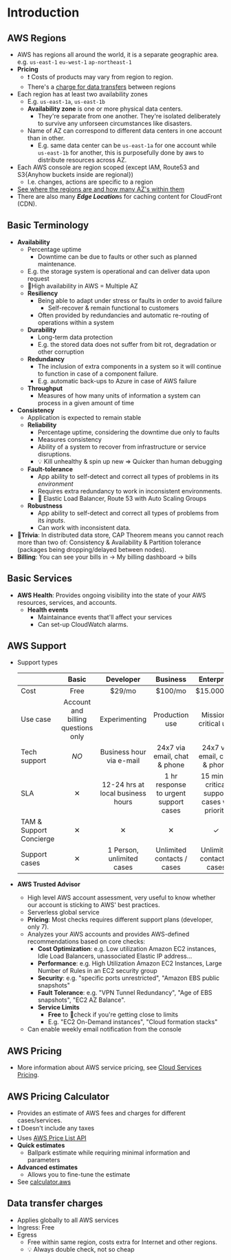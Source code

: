 # Introduction

## AWS Regions

- AWS has regions all around the world, it is a separate geographic area. e.g. `us-east-1` `eu-west-1` `ap-northeast-1`
- **Pricing**
  - ❗ Costs of products may vary from region to region.
  - There's a [charge for data transfers](#data-transfer-charges) between regions
- Each region has at least two availability zones
  - E.g. `us-east-1a`, `us-east-1b`
  - **Availability zone** is one or more physical data centers.
    - They're separate from one another. They're isolated deliberately to survive any unforseen circumstances like disasters.
  - Name of AZ can correspond to different data centers in one account than in other.
    - E.g. same data center can be `us-east-1a` for one account while `us-east-1b` for another, this is purposefully done by aws to distribute resources across AZ.
- Each AWS console are region scoped (except IAM, Route53 and S3{Anyhow buckets inside are regional})
  - I.e. changes, actions are specific to a region
- [See where the regions are and how many AZ's within them](https://aws.amazon.com/about-aws/global-infrastructure/)
- There are also many ***Edge Location***s for caching content for CloudFront (CDN).

## Basic Terminology

- **Availability**
  - Percentage uptime
    - Downtime can be due to faults or other such as planned maintenance.
  - E.g. the storage system is operational and can deliver data upon request
  - 📝High availability in AWS = Multiple AZ
  - **Resiliency**
    - Being able to adapt under stress or faults in order to avoid failure
      - Self-recover & remain functional to customers
    - Often provided by redundancies and automatic re-routing of operations within a system
  - **Durability**
    - Long-term data protection
    - E.g. the stored data does not suffer from bit rot, degradation or other corruption
  - **Redundancy**
    - The inclusion of extra components in a system so it will continue to function in case of a component failure.
    - E.g. automatic back-ups to Azure in case of AWS failure
  - **Throughput**
    - Measures of how many units of information a system can process in a given amount of time
- **Consistency**
  - Application is expected to remain stable
  - **Reliability**
    - Percentage uptime, considering the downtime due only to faults
    - Measures consistency
    - Ability of a system to recover from infrastructure or service disruptions.
    - 💡 Kill unhealthy & spin up new => Quicker than human debugging
  - **Fault-tolerance**
    - App ability to self-detect and correct all types of problems in its *environment*
    - Requires extra redundancy to work in inconsistent environments.
    - 📝 Elastic Load Balancer, Route 53 with Auto Scaling Groups
  - **Robustness**
    - App ability to self-detect and correct all types of problems from its *inputs*.
    - Can work with inconsistent data.
- **🤗Trivia**: In distributed data store, CAP Theorem means you cannot reach more than two of: Consistency & Availability & Partition tolerance (packages being dropping/delayed between nodes).
- **Billing**: You can see your bills in -> My billing dashboard -> bills

## Basic Services

- **AWS Health**: Provides ongoing visibility into the state of your AWS resources, services, and accounts.
  - **Health events**
    - Maintainance events that'll affect your services
    - Can set-up CloudWatch alarms.

## AWS Support

- Support types

  |   | Basic | Developer | Business | Enterprise |
  | - |:-----:|:---------:|:--------:|:----------:|
  | Cost | Free | $29/mo | $100/mo | $15.000/mo |
  | Use case | Account and billing questions only | Experimenting | Production use | Mission-critical use |
  | Tech support | *NO* | Business hour via e-mail | 24x7 via email, chat & phone | 24x7 via email, chat & phone |
  | SLA | ✕ | 12-24 hrs at local business hours | 1 hr response to urgent support cases | 15 min to critical support cases w/ priority |
  | TAM & Support Concierge |  ✕ | ✕ | ✕ | ✓ |
  | Support cases | ✕ | 1 Person, unlimited cases | Unlimited contacts / cases | Unlimited contacts / cases |

- **AWS Trusted Advisor**
  - High level AWS account assessment, very useful to know whether our account is sticking to AWS' best practices.
  - Serverless global service
  - **Pricing**: Most checks requires different support plans (developer, only 7).
  - Analyzes your AWS accounts and provides AWS-defined recommendations based on core checks:
    - **Cost Optimization**: e.g. Low utilization Amazon EC2 instances, Idle Load Balancers, unassociated Elastic IP address...
    - **Performance**: e.g. High Utilization Amazon EC2 Instances, Large Number of Rules in an EC2 security group
    - **Security**: e.g. "specific ports unrestricted", "Amazon EBS public snapshots"
    - **Fault Tolerance**: e.g. "VPN Tunnel Redundancy", "Age of EBS snapshots", "EC2 AZ Balance".
    - **Service Limits**
      - **Free** to 📝check if you're getting close to limits
      - E.g. "EC2 On-Demand instances", "Cloud formation stacks"
  - Can enable weekly email notification from the console

## AWS Pricing

- More information about AWS service pricing, see [Cloud Services Pricing](https://aws.amazon.com/pricing/).

## AWS Pricing Calculator

- Provides an estimate of AWS fees and charges for different cases/services.
- ❗ Doesn't include any taxes
- Uses [AWS Price List API](https://docs.aws.amazon.com/awsaccountbilling/latest/aboutv2/price-changes.html)
- **Quick estimates**
  - Ballpark estimate while requiring minimal information and parameters
- **Advanced estimates**
  - Allows you to fine-tune the estimate
- See [calculator.aws](https://calculator.aws/)

## Data transfer charges

- Applies globally to all AWS services
- Ingress: Free
- Egress
  - Free within same region, costs extra for Internet and other regions.
  - 💡 Always double check, not so cheap

